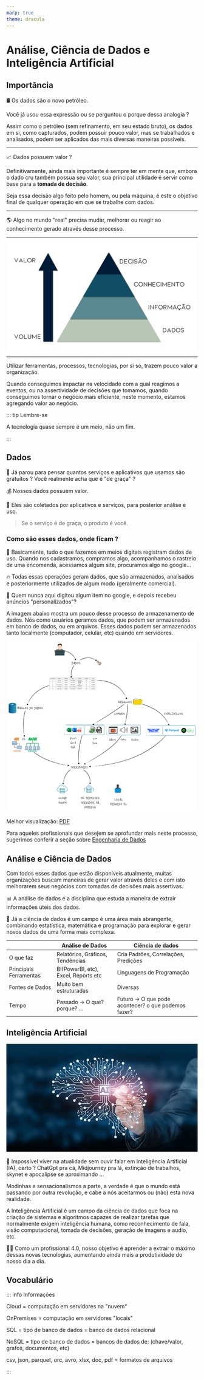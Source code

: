 ```yaml
---
marp: true
theme: dracula
---
```

# Análise, Ciência de Dados e Inteligência Artificial

## Importância

:oil_drum: Os dados são o novo petróleo.

Você já usou essa expressão ou se perguntou o porque dessa analogia ?

Assim como o petróleo (sem refinamento, em seu estado bruto), os dados em si, como capturados, podem possuir pouco valor,
mas se trabalhados e analisados, podem ser aplicados das mais diversas maneiras possíveis.

---

:chart_with_upwards_trend: Dados possuem valor ?

Definitivamente, ainda mais importante é sempre ter em mente que, embora o dado cru também possua seu valor,
sua principal utilidade é servir como base para a **tomada de decisão**.

Seja essa decisão algo feito pelo homem, ou pela máquina, é este o objetivo final de qualquer operação em que se trabalhe com dados.

---

:earth_americas: Algo no mundo "real" precisa mudar, melhorar ou reagir ao conhecimento gerado através desse processo.

---

![Dados, Informação, Conhecimento, Decisão](valor.png "Valor nos Dados")

---

Utilizar ferramentas, processos, tecnologias, por si só, trazem pouco valor a organização.

Quando conseguimos impactar na velocidade com a qual reagimos a eventos, ou na assertividade de decisões que tomamos,
quando conseguimos tornar o negócio mais eficiente, neste momento, estamos agregando valor ao negócio.

::: tip Lembre-se

A tecnologia quase sempre é um meio, não um fim.

:::

## Dados

:thinking: Já parou para pensar quantos serviços e aplicativos que usamos são gratuítos ? 
Você realmente acha que é "de graça" ? 

:moneybag: Nossos dados possuem valor.

:floppy_disk: Eles são coletados por aplicativos e serviços, para posterior análise e uso.

> Se o serviço é de graça, o produto é você.

### Como são esses dados, onde ficam ?

:adult: Basicamente, tudo o que fazemos em meios digitais registram dados de uso. Quando nos cadastramos,
compramos algo, acompanhamos o rastreio de uma encomenda, acessamos algum site, procuramos algo no google...

:fire: Todas essas operações geram dados, que são armazenados, analisados e posteriormente utilizados de algum modo (geralmente comercial).

:mag_right: Quem nunca aqui digitou algum item no google, e depois recebeu anúncios "personalizados"?

A imagem abaixo mostra um pouco desse processo de armazenamento de dados. 
Nós como usuários geramos dados, que podem ser armazenados em banco de dados, ou em arquivos.
Esses dados podem ser armazenados tanto localmente (computador, celular, etc) quando em servidores.


![O que são dados](dados.jpg "O Que são dados")
<p>Melhor visualização: <a href="dados.pdf" target="_blank">PDF</a></p>

Para aqueles profissionais que desejem se aprofundar mais neste processo,
sugerimos conferir a seção sobre [Engenharia de Dados](/science/data-engineering)


## Análise e Ciência de Dados

Com todos esses dados que estão disponíveis atualmente, 
muitas organizações buscam maneiras de gerar valor através deles 
e com isto melhorarem seus negócios com tomadas de decisões mais assertivas. 

:bar_chart: A análise de dados é a disciplina que estuda a maneira de extrair informações úteis dos dados.

:test_tube: Já a ciência de dados é um campo é uma área mais abrangente, combinando estatística, matemática e programação para explorar e gerar novos dados de uma forma mais complexa.

|                          | Análise de Dados                     | Ciência de dados                                            |
| ------------------------ | ------------------------------------ | ----------------------------------------------------------- |
| O que faz                | Relatórios, Gráficos, Tendências     | Cria Padrões, Correlações, Predições                        |
| Principais Ferramentas   | BI(PowerBI, etc), Excel, Reports etc | Linguagens de Programação                                   |
| Fontes de Dados          | Muito bem estruturadas               | Diversas                                                    |
| Tempo                    | Passado -> O que?  porque? ...       | Futuro -> O que pode acontecer? o que podemos fazer?        |

## Inteligência Artificial

![AI](ai.jpg)

:robot: Impossível viver na atualidade sem ouvir falar em Inteligência Artificial (IA), certo ?
ChatGpt pra cá, Midjourney pra lá, extinção de trabalhos, skynet e apocalipse se aproximando ...

Modinhas e sensacionalismos a parte, a verdade é que o mundo está passando por outra revolução, 
e cabe a nós aceitarmos ou (não) esta nova realidade.

A Inteligência Artificial é um campo da ciência de dados que foca na criação de sistemas e 
algoritmos capazes de realizar tarefas que normalmente exigem inteligência humana,
como reconhecimento de fala, visão computacional, tomada de decisões, geração de imagens e audio, etc.

:technologist: Como um profissional 4.0, nosso objetivo é aprender a extrair o máximo dessas novas tecnologias,
aumentando ainda mais a produtividade do nosso dia a dia.

## Vocabulário

::: info Informações

Cloud = computação em servidores na "nuvem"

OnPremises = computação em servidores "locais"

SQL = tipo de banco de dados = banco de dados relacional

NoSQL = tipo de banco de dados = bancos de dados de: (chave/valor, grafos, documentos, etc)

csv, json, parquet, orc, avro, xlsx, doc, pdf = formatos de arquivos

:::